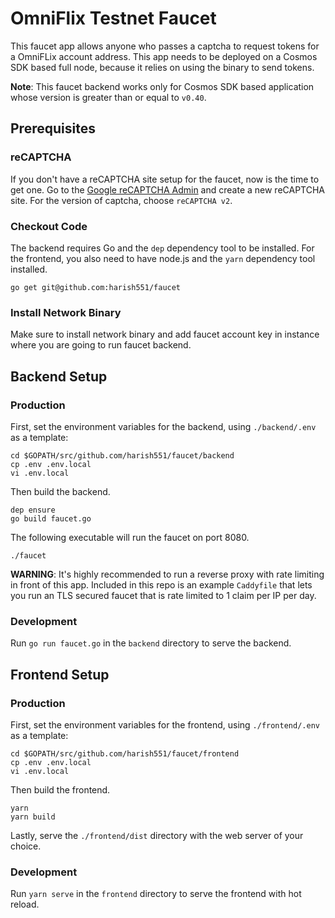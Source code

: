 # OmniFlix Testnet Faucet

This faucet app allows anyone who passes a captcha to request tokens for a OmniFLix account address. This app needs to be deployed on a Cosmos SDK based full node, because it relies on using the binary to send tokens.

**Note**: This faucet backend works only for Cosmos SDK based application whose version is greater than or equal to `v0.40`.

## Prerequisites

### reCAPTCHA

If you don't have a reCAPTCHA site setup for the faucet, now is the time to get one. Go to the [Google reCAPTCHA Admin](https://www.google.com/recaptcha/admin) and create a new reCAPTCHA site. For the version of captcha, choose `reCAPTCHA v2`.

### Checkout Code

The backend requires Go and the `dep` dependency tool to be installed. For the frontend, you also need to have node.js and the `yarn` dependency tool installed. 

```
go get git@github.com:harish551/faucet
```

### Install Network Binary

Make sure to install network binary and add faucet account key in instance where you are going to run faucet backend.

## Backend Setup

### Production

First, set the environment variables for the backend, using `./backend/.env` as a template:

```
cd $GOPATH/src/github.com/harish551/faucet/backend
cp .env .env.local
vi .env.local
```

Then build the backend.

```
dep ensure
go build faucet.go
```

The following executable will run the faucet on port 8080. 

```
./faucet
```

**WARNING**: It's highly recommended to run a reverse proxy with rate limiting in front of this app. Included in this repo is an example `Caddyfile` that lets you run an TLS secured faucet that is rate limited to 1 claim per IP per day.

### Development

Run `go run faucet.go` in the `backend` directory to serve the backend.

## Frontend Setup

### Production

First, set the environment variables for the frontend, using `./frontend/.env` as a template:

```
cd $GOPATH/src/github.com/harish551/faucet/frontend
cp .env .env.local
vi .env.local
```

Then build the frontend.

```
yarn
yarn build
```

Lastly, serve the `./frontend/dist` directory with the web server of your choice.

### Development

Run `yarn serve` in the `frontend` directory to serve the frontend with hot reload.
